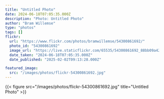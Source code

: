 ```yaml
---
title: "Untitled Photo"
date: 2024-06-18T07:05:35.000Z
description: "Photo: Untitled Photo"
author: "Bram Willemse"
type: "photos"
tags: []
flickr:
  url: "https://www.flickr.com/photos/bramwillemse/54300861692/"
  photo_id: "54300861692"
  image_url: "https://live.staticflickr.com/65535/54300861692_88bb09a42c_h.jpg"
  date_taken: "2024-06-18T07:05:35.000Z"
  date_published: "2025-02-02T09:13:28.000Z"

featured_image:
  src: "/images/photos/flickr-54300861692.jpg"
---
```


{{< figure src="/images/photos/flickr-54300861692.jpg" title="Untitled Photo" >}}
